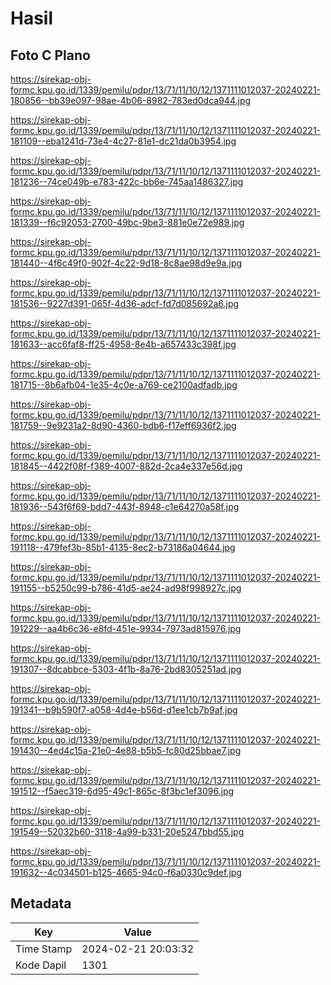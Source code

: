 # Hasil

## Foto C Plano

https://sirekap-obj-formc.kpu.go.id/1339/pemilu/pdpr/13/71/11/10/12/1371111012037-20240221-180856--bb39e097-98ae-4b06-8982-783ed0dca944.jpg

https://sirekap-obj-formc.kpu.go.id/1339/pemilu/pdpr/13/71/11/10/12/1371111012037-20240221-181109--eba1241d-73e4-4c27-81e1-dc21da0b3954.jpg

https://sirekap-obj-formc.kpu.go.id/1339/pemilu/pdpr/13/71/11/10/12/1371111012037-20240221-181236--74ce049b-e783-422c-bb6e-745aa1486327.jpg

https://sirekap-obj-formc.kpu.go.id/1339/pemilu/pdpr/13/71/11/10/12/1371111012037-20240221-181339--f6c92053-2700-49bc-9be3-881e0e72e989.jpg

https://sirekap-obj-formc.kpu.go.id/1339/pemilu/pdpr/13/71/11/10/12/1371111012037-20240221-181440--4f6c49f0-902f-4c22-9d18-8c8ae98d9e9a.jpg

https://sirekap-obj-formc.kpu.go.id/1339/pemilu/pdpr/13/71/11/10/12/1371111012037-20240221-181536--9227d391-065f-4d36-adcf-fd7d085692a6.jpg

https://sirekap-obj-formc.kpu.go.id/1339/pemilu/pdpr/13/71/11/10/12/1371111012037-20240221-181633--acc6faf8-ff25-4958-8e4b-a657433c398f.jpg

https://sirekap-obj-formc.kpu.go.id/1339/pemilu/pdpr/13/71/11/10/12/1371111012037-20240221-181715--8b6afb04-1e35-4c0e-a769-ce2100adfadb.jpg

https://sirekap-obj-formc.kpu.go.id/1339/pemilu/pdpr/13/71/11/10/12/1371111012037-20240221-181759--9e9231a2-8d90-4360-bdb6-f17eff6936f2.jpg

https://sirekap-obj-formc.kpu.go.id/1339/pemilu/pdpr/13/71/11/10/12/1371111012037-20240221-181845--4422f08f-f389-4007-882d-2ca4e337e56d.jpg

https://sirekap-obj-formc.kpu.go.id/1339/pemilu/pdpr/13/71/11/10/12/1371111012037-20240221-181936--543f6f69-bdd7-443f-8948-c1e64270a58f.jpg

https://sirekap-obj-formc.kpu.go.id/1339/pemilu/pdpr/13/71/11/10/12/1371111012037-20240221-191118--479fef3b-85b1-4135-8ec2-b73186a04644.jpg

https://sirekap-obj-formc.kpu.go.id/1339/pemilu/pdpr/13/71/11/10/12/1371111012037-20240221-191155--b5250c99-b786-41d5-ae24-ad98f998927c.jpg

https://sirekap-obj-formc.kpu.go.id/1339/pemilu/pdpr/13/71/11/10/12/1371111012037-20240221-191229--aa4b6c36-e8fd-451e-9934-7973ad815976.jpg

https://sirekap-obj-formc.kpu.go.id/1339/pemilu/pdpr/13/71/11/10/12/1371111012037-20240221-191307--8dcabbce-5303-4f1b-8a76-2bd8305251ad.jpg

https://sirekap-obj-formc.kpu.go.id/1339/pemilu/pdpr/13/71/11/10/12/1371111012037-20240221-191341--b9b590f7-a058-4d4e-b56d-d1ee1cb7b9af.jpg

https://sirekap-obj-formc.kpu.go.id/1339/pemilu/pdpr/13/71/11/10/12/1371111012037-20240221-191430--4ed4c15a-21e0-4e88-b5b5-fc80d25bbae7.jpg

https://sirekap-obj-formc.kpu.go.id/1339/pemilu/pdpr/13/71/11/10/12/1371111012037-20240221-191512--f5aec319-6d95-49c1-865c-8f3bc1ef3096.jpg

https://sirekap-obj-formc.kpu.go.id/1339/pemilu/pdpr/13/71/11/10/12/1371111012037-20240221-191549--52032b60-3118-4a99-b331-20e5247bbd55.jpg

https://sirekap-obj-formc.kpu.go.id/1339/pemilu/pdpr/13/71/11/10/12/1371111012037-20240221-191632--4c034501-b125-4665-94c0-f6a0330c9def.jpg


## Metadata

| Key        | Value               |
| ---------- | ------------------- |
| Time Stamp | 2024-02-21 20:03:32 |
| Kode Dapil | 1301                |



